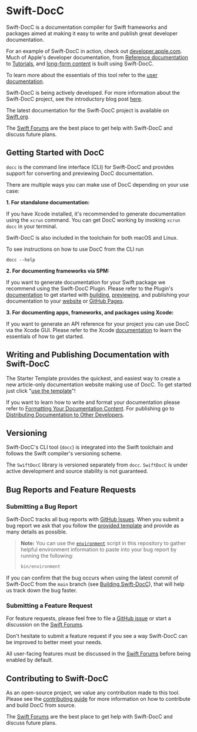 # Swift-DocC

Swift-DocC is a documentation compiler for Swift frameworks and packages aimed 
at making it easy to write and publish great developer documentation.

For an example of Swift-DocC in action, check out 
[developer.apple.com](https://developer.apple.com/documentation).
Much of Apple's developer documentation,
from [Reference documentation](https://developer.apple.com/documentation/GroupActivities)
to [Tutorials](https://developer.apple.com/tutorials/swiftui),
and [long-form content](https://docs.swift.org/swift-book/documentation/the-swift-programming-language/)
is built using Swift-DocC.

To learn more about the essentials of this tool 
refer to the
[user documentation](https://www.swift.org/documentation/docc).

Swift-DocC is being actively developed. For more information about the
Swift-DocC project, see the introductory blog post
[here](https://swift.org/blog/swift-docc/).

The latest documentation for the Swift-DocC project is available
on [Swift.org](https://swift.org/documentation/docc).

The [Swift Forums](https://forums.swift.org/c/development/swift-docc) are
the best place to get help with Swift-DocC and discuss future plans.

## Getting Started with DocC

`docc` is the command line interface (CLI) for Swift-DocC and provides
support for converting and previewing DocC documentation.

There are multiple ways you can make use of DocC depending on your use case:

**1. For standalone documentation:**

If you have Xcode installed, it's recommended to generate documentation using the `xcrun` command.
You can get DocC working by invoking `xcrun docc` in your terminal.

Swift-DocC is also included in the toolchain for both macOS and Linux.

To see instructions on how to use DocC from the CLI run
```
docc --help
```

**2. For documenting frameworks via SPM:**

If you want to generate documentation for your Swift package we recommend using the Swift-DocC Plugin. Please
refer to the Plugin's [documentation](https://apple.github.io/swift-docc-plugin/documentation/swiftdoccplugin/) to get started with 
[building](https://apple.github.io/swift-docc-plugin/documentation/swiftdoccplugin/generating-documentation-for-a-specific-target), [previewing](https://apple.github.io/swift-docc-plugin/documentation/swiftdoccplugin/previewing-documentation),
and publishing your documentation to your [website](https://apple.github.io/swift-docc-plugin/documentation/swiftdoccplugin/generating-documentation-for-hosting-online) or [GitHub Pages](https://apple.github.io/swift-docc-plugin/documentation/swiftdoccplugin/publishing-to-github-pages).

**3. For documenting apps, frameworks, and packages using Xcode:**

If you want to generate an API reference for your project you can use DocC via the Xcode GUI.
Please refer to the Xcode [documentation](https://developer.apple.com/documentation/xcode/documenting-apps-frameworks-and-packages)
to learn the essentials of how to get started.

## Writing and Publishing Documentation with Swift-DocC

The Starter Template provides the quickest, and easiest way to create a new article-only documentation website making use of DocC. 
To get started just click "[use the template](https://github.com/sofiaromorales/docc-template)"!

If you want to learn how to write and format your documentation please refer to
[Formatting Your Documentation Content](https://www.swift.org/documentation/docc/formatting-your-documentation-content).
For publishing go to [Distributing Documentation to Other Developers](https://www.swift.org/documentation/docc/distributing-documentation-to-other-developers).

## Versioning

Swift-DocC's CLI tool (`docc`) is integrated into the Swift toolchain 
and follows the Swift compiler's versioning scheme.

The `SwiftDocC` library is versioned separately from `docc`. `SwiftDocC` is under
active development and source stability is not guaranteed.

## Bug Reports and Feature Requests

### Submitting a Bug Report

Swift-DocC tracks all bug reports with 
[GitHub Issues](https://github.com/apple/swift-docc/issues).
When you submit a bug report we ask that you follow the
[provided template](https://github.com/apple/swift-docc/issues/new?assignees=&labels=bug&template=BUG_REPORT.yml)
and provide as many details as possible.

> **Note:** You can use the [`environment`](bin/environment) script
> in this repository to gather helpful environment information to paste
> into your bug report by running the following:
> 
> ```sh
> bin/environment
> ```

If you can confirm that the bug occurs when using the latest commit of Swift-DocC
from the `main` branch (see [Building Swift-DocC](/CONTRIBUTING.md#building-swift-docc)),
that will help us track down the bug faster.

### Submitting a Feature Request

For feature requests, please feel free to file a
[GitHub issue](https://github.com/apple/swift-docc/issues/new?assignees=&labels=enhancement&template=FEATURE_REQUEST.yml)
or start a discussion on the [Swift Forums](https://forums.swift.org/c/development/swift-docc).

Don't hesitate to submit a feature request if you see a way
Swift-DocC can be improved to better meet your needs.

All user-facing features must be discussed
in the [Swift Forums](https://forums.swift.org/c/development/swift-docc)
before being enabled by default.

## Contributing to Swift-DocC

As an open-source project, we value any contribution made to this tool.
Please see the [contributing guide](/CONTRIBUTING.md) for more information on how to 
contribute and build DocC from source.

The [Swift Forums](https://forums.swift.org/c/development/swift-docc) are
the best place to get help with Swift-DocC and discuss future plans.

<!-- Copyright (c) 2021-2023 Apple Inc and the Swift Project authors. All Rights Reserved. -->
